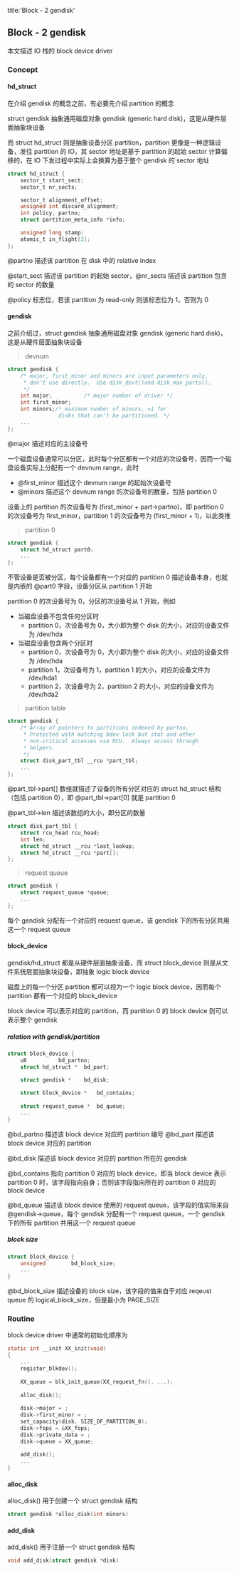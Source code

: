 title:'Block - 2 gendisk'
## Block - 2 gendisk

本文描述 IO 栈的 block device driver


### Concept

#### hd_struct

在介绍 gendisk 的概念之前，有必要先介绍 partition 的概念

struct gendisk 抽象通用磁盘对象 gendisk (generic hard disk)，这是从硬件层面抽象块设备

而 struct hd_struct 则是抽象设备分区 partition，partition 更像是一种逻辑设备，发往 partition 的 IO，其 sector 地址是基于 partition 的起始 sector 计算偏移的，在 IO 下发过程中实际上会换算为基于整个 gendisk 的 sector 地址

```c
struct hd_struct {
	sector_t start_sect;
	sector_t nr_sects;

	sector_t alignment_offset;
	unsigned int discard_alignment;
	int policy, partno;
	struct partition_meta_info *info;

	unsigned long stamp;
	atomic_t in_flight[2];
};
```

@partno 描述该 partition 在 disk 中的 relative index

@start_sect 描述该 partition 的起始 sector，@nr_sects 描述该 partition 包含的 sector 的数量

@policy 标志位，若该 partition 为 read-only 则该标志位为 1，否则为 0


#### gendisk

之前介绍过，struct gendisk 抽象通用磁盘对象 gendisk (generic hard disk)，这是从硬件层面抽象块设备

> devnum

```c
struct gendisk {
	/* major, first_minor and minors are input parameters only,
	 * don't use directly.  Use disk_devt()and disk_max_parts().
	 */
	int major;			/* major number of driver */
	int first_minor;
	int minors;/* maximum number of minors, =1 for
                disks that can't be partitioned. */
	...
};
```

@major 描述对应的主设备号

一个磁盘设备通常可以分区，此时每个分区都有一个对应的次设备号，因而一个磁盘设备实际上分配有一个 devnum range，此时

- @first_minor 描述这个 devnum range 的起始次设备号
- @minors 描述这个 devnum range 的次设备号的数量，包括 partition 0

设备上的 partition 的次设备号为 (first_minor + part->partno)，即 partition 0 的次设备号为 first_minor，partition 1 的次设备号为 (first_minor + 1)，以此类推


> partition 0

```c
struct gendisk {
	struct hd_struct part0;
	...
};
```

不管设备是否被分区，每个设备都有一个对应的 partition 0 描述设备本身，也就是内嵌的 @part0 字段，设备分区从 partition 1 开始

partition 0 的次设备号为 0，分区的次设备号从 1 开始，例如

- 当磁盘设备不包含任何分区时
    - partition 0，次设备号为 0，大小即为整个 disk 的大小，对应的设备文件为 /dev/hda
- 当磁盘设备包含两个分区时
    - partition 0，次设备号为 0，大小即为整个 disk 的大小，对应的设备文件为 /dev/hda
    - partition 1，次设备号为 1，partition 1 的大小，对应的设备文件为 /dev/hda1
    - partition 2，次设备号为 2，partition 2 的大小，对应的设备文件为 /dev/hda2


> partition table

```c
struct gendisk {
	/* Array of pointers to partitions indexed by partno.
	 * Protected with matching bdev lock but stat and other
	 * non-critical accesses use RCU.  Always access through
	 * helpers.
	 */
	struct disk_part_tbl __rcu *part_tbl;
	...
};
```

@part_tbl->part[] 数组就描述了设备的所有分区对应的 struct hd_struct 结构（包括 partition 0），即 @part_tbl->part[0] 就是 partition 0

@part_tbl->len 描述该数组的大小，即分区的数量

```c
struct disk_part_tbl {
	struct rcu_head rcu_head;
	int len;
	struct hd_struct __rcu *last_lookup;
	struct hd_struct __rcu *part[];
};
```


> request queue

```c
struct gendisk {
	struct request_queue *queue;
	...
};
```

每个 gendisk 分配有一个对应的 request queue，该 gendisk 下的所有分区共用这一个 request queue


#### block_device

gendisk/hd_struct 都是从硬件层面抽象设备，而 struct block_device 则是从文件系统层面抽象块设备，即抽象 logic block device

磁盘上的每一个分区 partition 都可以视为一个 logic block device，因而每个 partition 都有一个对应的 block_device

block device 可以表示对应的 partition，而 partition 0 的 block device 则可以表示整个 gendisk


##### relation with gendisk/partition

```c
struct block_device {
	u8			bd_partno;
	struct hd_struct *	bd_part;
	
	struct gendisk *	bd_disk;

	struct block_device *	bd_contains;
	
	struct request_queue *  bd_queue;
	...
}
```

@bd_partno 描述该 block device 对应的 partition 编号
@bd_part 描述该 block device 对应的 partition

@bd_disk 描述该 block device 对应的 partition 所在的 gendisk

@bd_contains 指向 partition 0 对应的 block device，即当 block device 表示 partition 0 时，该字段指向自身；否则该字段指向所在的 partition 0 对应的 block device

@bd_queue 描述该 block device 使用的 request queue，该字段的值实际来自 @gendisk->queue，每个 gendisk 分配有一个 request queue，一个 gendisk 下的所有 partition 共用这一个 request queue


##### block size

```c
struct block_device {
	unsigned		bd_block_size;
	...
}
```

@bd_block_size 描述设备的 block size，该字段的值来自于对应 reqeust queue 的 logical_block_size，但是最小为 PAGE_SIZE


### Routine

block device driver 中通常的初始化顺序为

```c
static int __init XX_init(void)
{
	...
	register_blkdev();
	
	XX_queue = blk_init_queue(XX_request_fn(), ...);
	
	alloc_disk();
	
	disk->major = ;
	disk->first_minor = ;
	set_capacity(disk, SIZE_OF_PARTITION_0);
	disk->fops = &XX_fops;
	disk->private_data = ;
	disk->queue = XX_queue;
	
	add_disk();
	...
}
```

#### alloc_disk

alloc_disk() 用于创建一个 struct gendisk 结构

```c
struct gendisk *alloc_disk(int minors)
```


#### add_disk

add_disk() 用于注册一个 struct gendisk 结构

```c
void add_disk(struct gendisk *disk)
```





